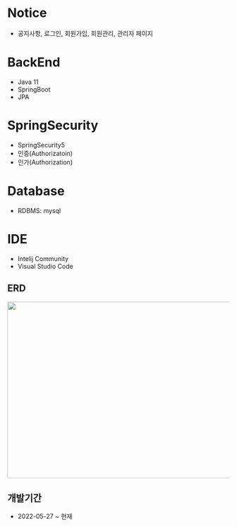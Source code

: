 # Notice
+ 공지사항, 로그인, 회원가입, 회원관리, 관리자 페이지

# BackEnd 
+ Java 11
+ SpringBoot 
+ JPA

# SpringSecurity
+ SpringSecurity5 
+ 인증(Authorizatoin)
+ 인가(Authorization)

# Database 
+ RDBMS: mysql

# IDE
+ Intelij Community
+ Visual Studio Code 

## ERD
<img src="https://user-images.githubusercontent.com/58936137/170468609-801f2fb3-845a-4712-b674-f54727c9aa5b.png" width="600" height="400"/>

## 개발기간
+ 2022-05-27 ~ 현재





